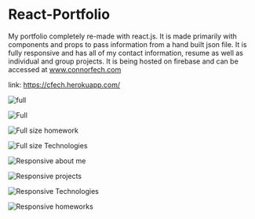 # React-Portfolio
My portfolio completely re-made with react.js. It is made primarily with components and props to pass information from a hand built json file. It is fully responsive and has all of my contact information, resume as well as individual and group projects. It is being hosted on firebase and can be accessed at www.connorfech.com

link: https://cfech.herokuapp.com/

![full](./assets/fullAboutme.png)

![Full](./assets/fullProjects.png)

![Full size homework](./assets/fullHomeworks.png)

![Full size Technologies](./assets/fullTech.png)

![Responsive about me](./assets/resAboutMe.png)

![Responsive projects](./assets/resHomeSideDrawer.png)

![Responsive Technologies](./assets/resTech.png)

![Responsive homeworks](./assets/resSideDrawerTech.png)
